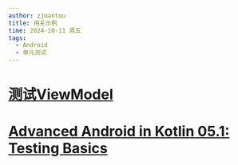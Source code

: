```yaml
---
author: zjmantou
title: 相关示例
time: 2024-10-11 周五
tags:
  - Android
  - 单元测试
---
```

# [测试ViewModel](https://developer.android.com/codelabs/basic-android-kotlin-compose-test-viewmodel?hl=zh-cn#3) 

# [Advanced Android in Kotlin 05.1: Testing Basics](https://developer.android.com/codelabs/advanced-android-kotlin-training-testing-basics)
